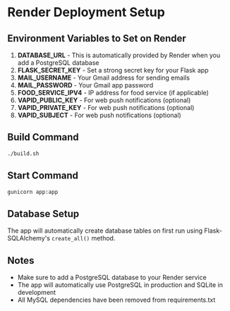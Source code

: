 # Render Deployment Setup

## Environment Variables to Set on Render

1. **DATABASE_URL** - This is automatically provided by Render when you add a PostgreSQL database
2. **FLASK_SECRET_KEY** - Set a strong secret key for your Flask app
3. **MAIL_USERNAME** - Your Gmail address for sending emails
4. **MAIL_PASSWORD** - Your Gmail app password
5. **FOOD_SERVICE_IPV4** - IP address for food service (if applicable)
6. **VAPID_PUBLIC_KEY** - For web push notifications (optional)
7. **VAPID_PRIVATE_KEY** - For web push notifications (optional)
8. **VAPID_SUBJECT** - For web push notifications (optional)

## Build Command
```bash
./build.sh
```

## Start Command
```bash
gunicorn app:app
```

## Database Setup
The app will automatically create database tables on first run using Flask-SQLAlchemy's `create_all()` method.

## Notes
- Make sure to add a PostgreSQL database to your Render service
- The app will automatically use PostgreSQL in production and SQLite in development
- All MySQL dependencies have been removed from requirements.txt
